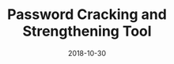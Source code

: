 ---
title: "Password Cracking and Strengthening Tool"
collection: projects 
permalink: /projects/password-cracking
description: "Developed a password cracking and strengthening tool which allows users to crack password using Brute Force, Dictionary Attacks and Collision Attacks. The tool also allows the user to adjust different parameters to suit their needs. 
The tool provides strengthening features as follows: \n
• Users can generate strong random passwords
• Users can generate strong easy to remember passwords
• Users can generate a stronger version of their existing passwords(Improvements to existing password)"
viewable: false 
gitlink: https://github.com/Omkar-Ranadive/Password-Cracking-and-Strengthening-Tool
from: October 2018
to: October 2018 
date: 2018-10-30
---